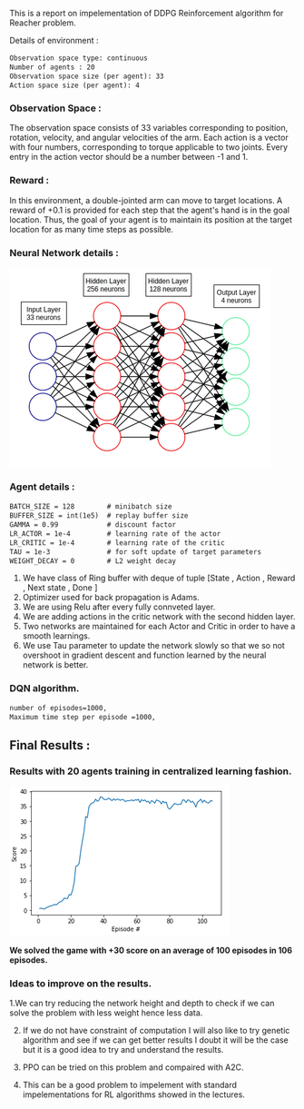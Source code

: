This is a report on impelementation of DDPG Reinforcement algorithm for Reacher problem.

Details of environment :
```
Observation space type: continuous
Number of agents : 20
Observation space size (per agent): 33
Action space size (per agent): 4
```

### Observation Space :

The observation space consists of 33 variables corresponding to position, rotation, velocity, and angular velocities of the arm. 
Each action is a vector with four numbers, corresponding to torque applicable to two joints.
Every entry in the action vector should be a number between -1 and 1.


### Reward :
In this environment, a double-jointed arm can move to target locations.
A reward of +0.1 is provided for each step that the agent's hand is in the goal location.
Thus, the goal of your agent is to maintain its position at the target location for as many time steps as possible.


### Neural Network details :
![](https://github.com/harshkakashaniya/Richi-Reacher/blob/main/images/Neural_netowork_20.png)

### Agent details :
```
BATCH_SIZE = 128        # minibatch size
BUFFER_SIZE = int(1e5)  # replay buffer size
GAMMA = 0.99            # discount factor
LR_ACTOR = 1e-4         # learning rate of the actor 
LR_CRITIC = 1e-4        # learning rate of the critic
TAU = 1e-3              # for soft update of target parameters
WEIGHT_DECAY = 0        # L2 weight decay

```

1. We have class of Ring buffer with deque of tuple [State , Action , Reward , Next state , Done ]
2. Optimizer used for back propagation is Adams.
3. We are using Relu after every fully connveted layer.
4. We are adding actions in the critic network with the second hidden layer.
5. Two networks are maintained for each Actor and Critic in order to have a smooth learnings.
6. We use Tau parameter to update the network slowly so that we so not overshoot in gradient descent and function learned by the neural network is better.

### DQN algorithm.
```
number of episodes=1000, 
Maximum time step per episode =1000,
```

## Final Results :

### Results with 20 agents training in centralized learning fashion.

![](https://github.com/harshkakashaniya/Richi-Reacher/blob/main/images/20_agents.png)

**We solved the game with +30 score on an average of 100 episodes in 106 episodes.**


### Ideas to improve on the results.
1.We can try reducing the network height and depth to check if we can solve the problem with less weight hence less data.

2. If we do not have constraint of computation I will also like to try genetic algorithm and see if we can get better results I doubt it will be the case but it is a good idea to try and understand the results.

3. PPO can be tried on this problem and compaired with A2C.

4. This can be a good problem to impelement with standard impelementations for RL algorithms showed in the lectures.
